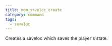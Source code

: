 ```yaml
---
title: mom_saveloc_create
category: command
tags:
  - saveloc
---
```


Creates a saveloc which saves the player's state.